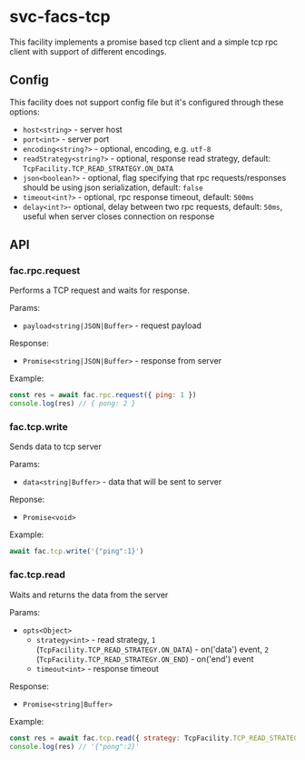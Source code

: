 # svc-facs-tcp

This facility implements a promise based tcp client and a simple tcp rpc client with support of different encodings.

## Config

This facility does not support config file but it's configured through these options:
- `host<string>` - server host
- `port<int>` - server port
- `encoding<string?>` - optional, encoding, e.g. `utf-8`
- `readStrategy<string?>` - optional, response read strategy, default: `TcpFacility.TCP_READ_STRATEGY.ON_DATA`
- `json<boolean?>` - optional, flag specifying that rpc requests/responses should be using json serialization, default: `false`
- `timeout<int?>` - optional, rpc response timeout, default: `500ms`
- `delay<int?>`- optional, delay between two rpc requests, default: `50ms`, useful when server closes connection on response

## API

### fac.rpc.request

Performs a TCP request and waits for response.

Params:
- `payload<string|JSON|Buffer>` - request payload

Response:
- `Promise<string|JSON|Buffer>` - response from server

Example:
```js
const res = await fac.rpc.request({ ping: 1 })
console.log(res) // { pong: 2 }
```

### fac.tcp.write

Sends data to tcp server

Params:
- `data<string|Buffer>` - data that will be sent to server

Reponse:
- `Promise<void>`

Example:
```js
await fac.tcp.write('{"ping":1}')
```

### fac.tcp.read

Waits and returns the data from the server

Params:
- `opts<Object>`
  - `strategy<int>` - read strategy, `1` (`TcpFacility.TCP_READ_STRATEGY.ON_DATA`) - on('data') event, `2` (`TcpFacility.TCP_READ_STRATEGY.ON_END`) - on('end') event
  - `timeout<int>` - response timeout

Response:
- `Promise<string|Buffer>`

Example:
```js
const res = await fac.tcp.read({ strategy: TcpFacility.TCP_READ_STRATEGY.ON_DATA })
console.log(res) // '{"pong":2}'
```
